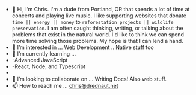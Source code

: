 - 🥷 Hi, I’m Chris. I'm a dude from Portland, OR that spends a lot of time at concerts and playing live music. I like supporting websites that donate `time || energy || money` to `reforestation projects || wildlife preservation`. I am often caught thinking, writing, or talking about the problems that exist in the natural world. I'd like to think we can spend more time solving those problems. My hope is that I can lend a hand.
- 👀 I’m interested in ... Web Development .. Native stuff too
- 🌱 I’m currently learning ...
- -Advanced JavaScript
- -React, Node, and Typescript
- 
- 💞️ I’m looking to collaborate on ... Writing Docs! Also web stuff.
- 📫 How to reach me ... chris@drednaut.net

<!---
halcyon-dayz/halcyon-dayz is a ✨ special ✨ repository because its `README.md` (this file) appears on your GitHub profile.
You can click the Preview link to take a look at your changes.
--->

